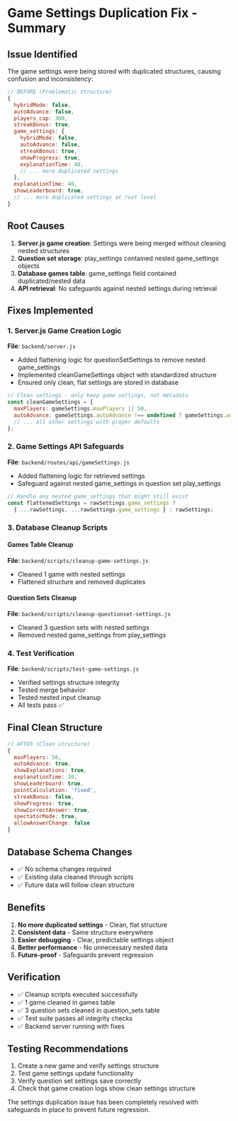# Game Settings Duplication Fix - Summary

## Issue Identified
The game settings were being stored with duplicated structures, causing confusion and inconsistency:

```javascript
// BEFORE (Problematic structure)
{
  hybridMode: false,
  autoAdvance: false,
  players_cap: 300,
  streakBonus: true,
  game_settings: {
    hybridMode: false,
    autoAdvance: false,
    streakBonus: true,
    showProgress: true,
    explanationTime: 40,
    // ... more duplicated settings
  },
  explanationTime: 40,
  showLeaderboard: true,
  // ... more duplicated settings at root level
}
```

## Root Causes
1. **Server.js game creation**: Settings were being merged without cleaning nested structures
2. **Question set storage**: play_settings contained nested game_settings objects
3. **Database games table**: game_settings field contained duplicated/nested data
4. **API retrieval**: No safeguards against nested settings during retrieval

## Fixes Implemented

### 1. Server.js Game Creation Logic
**File**: `backend/server.js`

- Added flattening logic for questionSetSettings to remove nested game_settings
- Implemented cleanGameSettings object with standardized structure
- Ensured only clean, flat settings are stored in database

```javascript
// Clean settings - only keep game settings, not metadata
const cleanGameSettings = {
  maxPlayers: gameSettings.maxPlayers || 50,
  autoAdvance: gameSettings.autoAdvance !== undefined ? gameSettings.autoAdvance : true,
  // ... all other settings with proper defaults
};
```

### 2. Game Settings API Safeguards
**File**: `backend/routes/api/gameSettings.js`

- Added flattening logic for retrieved settings
- Safeguard against nested game_settings in question set play_settings

```javascript
// Handle any nested game_settings that might still exist
const flattenedSettings = rawSettings.game_settings ? 
  { ...rawSettings, ...rawSettings.game_settings } : rawSettings;
```

### 3. Database Cleanup Scripts

#### Games Table Cleanup
**File**: `backend/scripts/cleanup-game-settings.js`

- Cleaned 1 game with nested settings
- Flattened structure and removed duplicates

#### Question Sets Cleanup  
**File**: `backend/scripts/cleanup-questionset-settings.js`

- Cleaned 3 question sets with nested settings
- Removed nested game_settings from play_settings

### 4. Test Verification
**File**: `backend/scripts/test-game-settings.js`

- Verified settings structure integrity
- Tested merge behavior
- Tested nested input cleanup
- All tests pass ✅

## Final Clean Structure

```javascript
// AFTER (Clean structure)
{
  maxPlayers: 50,
  autoAdvance: true,
  showExplanations: true,
  explanationTime: 30,
  showLeaderboard: true,
  pointCalculation: 'fixed',
  streakBonus: false,
  showProgress: true,
  showCorrectAnswer: true,
  spectatorMode: true,
  allowAnswerChange: false
}
```

## Database Schema Changes
- ✅ No schema changes required
- ✅ Existing data cleaned through scripts
- ✅ Future data will follow clean structure

## Benefits
1. **No more duplicated settings** - Clean, flat structure
2. **Consistent data** - Same structure everywhere
3. **Easier debugging** - Clear, predictable settings object
4. **Better performance** - No unnecessary nested data
5. **Future-proof** - Safeguards prevent regression

## Verification
- ✅ Cleanup scripts executed successfully
- ✅ 1 game cleaned in games table
- ✅ 3 question sets cleaned in question_sets table
- ✅ Test suite passes all integrity checks
- ✅ Backend server running with fixes

## Testing Recommendations
1. Create a new game and verify settings structure
2. Test game settings update functionality
3. Verify question set settings save correctly
4. Check that game creation logs show clean settings structure

The settings duplication issue has been completely resolved with safeguards in place to prevent future regression.

